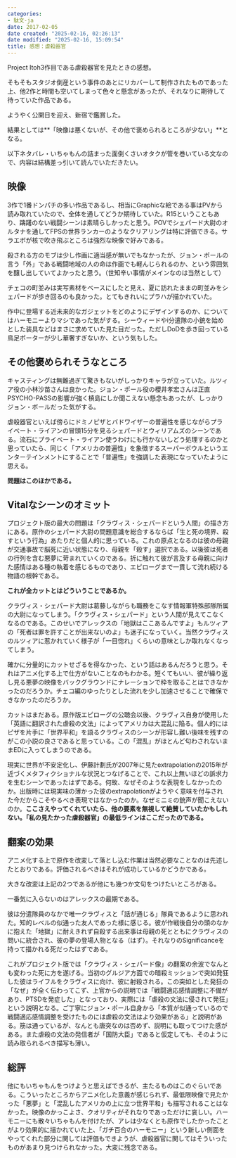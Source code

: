 ```yaml
---
categories:
- 駄文-ja
date: 2017-02-05
date created: "2025-02-16, 02:26:13"
date modified: "2025-02-16, 15:09:54"
title: 感想：虐殺器官
---
```


Project Itoh3作目である虐殺器官を見たときの感想。

そもそもスタジオ倒産という事件のあとにリカバーして制作されたものであった上、他2作と時間も空いてしまって色々と懸念があったが、それなりに期待して待っていた作品である。

ようやく公開日を迎え、新宿で鑑賞した。

結果としては**「映像は悪くないが、その他で褒められるところが少ない」**となる。

以下ネタバレ・いちゃもんの詰まった面倒くさいオタクが管を巻いている文なので、内容は結構差っ引いて読んでいただきたい。

## **映像**

3作で1番ドンパチの多い作品であるし、相当にGraphicな絵である事はPVから読み取れていたので、全体を通してどうか期待していた。R15ということもあり、躊躇のない戦闘シーンは素晴らしかったと思う。POVでシェパード大尉のオルタナを通してFPSの世界ランカーのようなクリアリングは特に評価できる。サラエボが核で吹き飛ぶところは強烈な映像で好みである。

殺される方のモブは少し作画に適当感が無いでもなかったが、ジョン・ポールの言う「外」である戦闘地域の人の命は作画でも軽んじられるのか、という雰囲気を醸し出していてよかったと思う。（世知辛い事情がメインなのは当然として）

チェコの町並みは実写素材をベースにしたと見え、夏に訪れたままの町並みをシェパードが歩き回るのも良かった。とてもきれいにプラハが描かれていた。

作中に登場する近未来的なガジェットをどのようにデザインするのか、についてはハーモニーよりマシであった気がする。シーウィードやi分遣隊の小銃を始めとした装具などはまさに求めていた見た目だった。ただしDoDを歩き回っている鳥足ポーターが少し華奢すぎないか、という気もした。

## **その他褒められそうなところ**

キャスティングは無難過ぎて驚きもないがしっかりキャラが立っていた。ルツィア役の小林沙苗さんは良かった。ジョン・ポール役の櫻井孝宏さんは正直PSYCHO-PASSの影響が強く槙島にしか聞こえない懸念もあったが、しっかりジョン・ポールだった気がする。

虐殺器官といえば傍らにドミノピザとバドワイザーの普遍性を感じながらプライベート・ライアンの冒頭15分を見るシェパードとウィリアムズのシーンである。流石にプライベート・ライアン使うわけにも行かないしどう処理するのかと思っていたら、同じく「アメリカの普遍性」を象徴するスーパーボウルというエンターテインメントにすることで「普遍性」を強調した表現になっていたように思える。

**問題はこのほかである。**

## **Vitalなシーンのオミット**

プロジェクト版の最大の問題は「クラヴィス・シェパードという人間」の描き方にある。原作のシェパード大尉の問題意識を総合するならば「生と死の境界、殺すという行為」あたりだと個人的に思っている。これの原点となるのは彼の母親が交通事故で脳死に近い状態になり、母親を「殺す」選択である。以後彼は死者の行列を含む悪夢に苛まれていくのである。折に触れて彼が言及する母親に向けた感情はある種の執着を感じるものであり、エピローグまで一貫して流れ続ける物語の根幹である。

**これが全カットとはどういうことであるか。**

クラヴィス・シェパード大尉は葛藤しながらも職務をこなす情報軍特殊部隊所属の大尉になってしまう。「クラヴィス・シェパード」という人間が見えてこなくなるのである。このせいでアレックスの「地獄はここあるんですよ」もルツィアの「死者は罪を許すことが出来ないのよ」も迷子になっていく。当然クラヴィスのルツィアに惹かれていく様子が「一目惚れ」くらいの意味としか取れなくなってしまう。

確かに分量的にカットせざるを得なかった、という話はあるんだろうと思う。それはアニメ化する上で仕方がないことなのもわかる。短くてもいい、彼が繰り返し見る悪夢の映像をバックグラウンドにナレーションで枠を取ることはできなかったのだろうか。チェコ編のゆったりとした流れを少し加速させることで確保できなかったのだろうか。

カットはまだある。原作版エピローグの公聴会以後、クラヴィス自身が使用した「英語に翻訳された虐殺の文法」によってアメリカは大混乱に陥る。個人的にはピザを片手に「世界平和」を語るクラヴィスのシーンが形容し難い後味を残すのがこの小説の良さであると思っている。この「混乱」がほとんど匂わされないままEDに入ってしまうのである。

現実に世界が不安定化し、伊藤計劃氏が2007年に見たextrapolationの2015年が近づくメタフィクショナルな状況とつなげることで、これ以上無いほどの訴求力を生むシーンであったはずである。何故、なぜそのような表現をしなかったのか。出版時には現実味の薄かった彼のextrapolationがようやく意味を付与された今だからこそやるべき表現ではなかったのか。なぜミニミの銃声が聞こえないのか。**ここさえやってくれていたら、他の要素を無視して絶賛していたかもしれない。「私の見たかった虐殺器官」の最低ラインはここだったのである。**

## **翻案の効果**

アニメ化する上で原作を改変して落とし込む作業は当然必要なことなのは先述したとおりである。評価されるべきはそれが成功しているかどうかである。

大きな改変は上記の2つであるが他にも幾つか文句をつけたいところがある。

一番気に入らないのはアレックスの最期である。

彼は分遣隊員のなかで唯一クラヴィスと「話が通じる」隊員であるように思われた。知的レベルの似通った友人であった様に感じる。彼が作戦後自分の頭のなかに抱えた「地獄」に耐えきれず自殺する出来事は母親の死とともにクラヴィスの問いに統合され、彼の夢の登場人物となる（はず）。それなりのSignificanceを持って描かれる死だったはずである。

これがプロジェクト版では「クラヴィス・シェパード像」の翻案の余波でなんとも変わった死に方を遂げる。当初のグルジア方面での暗殺ミッションで突如発狂した彼はライフルをクラヴィスに向け、彼に射殺される。この突如とした発狂の「なぜ」が全く伝わってこず、上官からの説明では「戦闘適応感情調整に不備があり、PTSDを発症した」となっており、実際には「虐殺の文法に侵されて発狂」という説明となる。ご丁寧にジョン・ポール自身から「本質が似通っているので戦闘適応感情調整を受けたものには虐殺の文法はより効果がある」と説明がある。筋は通っているが、なんとも唐突なのは否めず、説明にも取ってつけた感がある。また虐殺の文法の発信者が「国防大臣」であると仮定しても、そのように読み取られるべき描写も薄い。

## **総評**

他にもいちゃもんをつけようと思えばできるが、主たるものはこのぐらいである。こういったところからアニメ化した意義が感じられず、最低限映像で見たかった「悪夢」と「混乱したアメリカの上に立つ世界平和」も描写されることはなかった。映像のかっこよさ、クオリティがそれなりであっただけに哀しい。ハーモニーにも散々いちゃもんを付けたが、アレは少なくとも原作でしたかったことがより効果的に描かれていた上、「ガチ百合のハーモニー」という新しい側面をやってくれた部分に関しては評価もできようが、虐殺器官に関してはそういったものがあまり見つけられなかった。大変に残念である。

